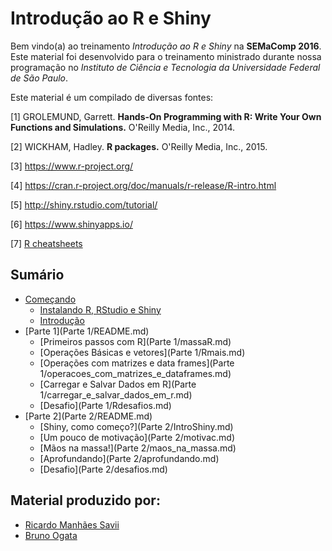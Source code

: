 # Introdução ao R e Shiny

Bem vindo(a) ao treinamento *Introdução ao R e Shiny* na **SEMaComp 2016**. Este material foi desenvolvido para o treinamento ministrado durante nossa programação no *Instituto de Ciência e Tecnologia da Universidade Federal de São Paulo*.

Este material é um compilado de diversas fontes:

[1] GROLEMUND, Garrett. **Hands-On Programming with R: Write Your Own Functions and Simulations.** O'Reilly Media, Inc., 2014.

[2] WICKHAM, Hadley. **R packages.** O'Reilly Media, Inc., 2015.

[3] https://www.r-project.org/

[4] https://cran.r-project.org/doc/manuals/r-release/R-intro.html

[5] http://shiny.rstudio.com/tutorial/

[6] https://www.shinyapps.io/

[7] [R cheatsheets](https://www.rstudio.com/resources/cheatsheets/)

## Sumário

* [Começando](README.md)
   * [Instalando R, RStudio e Shiny](InstalandoR.md)
   * [Introdução](introducaomd.md)
* [Parte 1](Parte 1/README.md)
   * [Primeiros passos com R](Parte 1/massaR.md)
   * [Operações Básicas e vetores](Parte 1/Rmais.md)
   * [Operações com matrizes e data frames](Parte 1/operacoes_com_matrizes_e_dataframes.md)
   * [Carregar e Salvar Dados em R](Parte 1/carregar_e_salvar_dados_em_r.md)
   * [Desafio](Parte 1/Rdesafios.md)
* [Parte 2](Parte 2/README.md)
   * [Shiny, como começo?](Parte 2/IntroShiny.md)
   * [Um pouco de motivação](Parte 2/motivac.md)
   * [Mãos na massa!](Parte 2/maos_na_massa.md)
   * [Aprofundando](Parte 2/aprofundando.md)
   * [Desafio](Parte 2/desafios.md)

## Material produzido por:

* [Ricardo Manhães Savii](https://github.com/ricoms)
* [Bruno Ogata](https://br.linkedin.com/in/bruno-ogata-433698102)